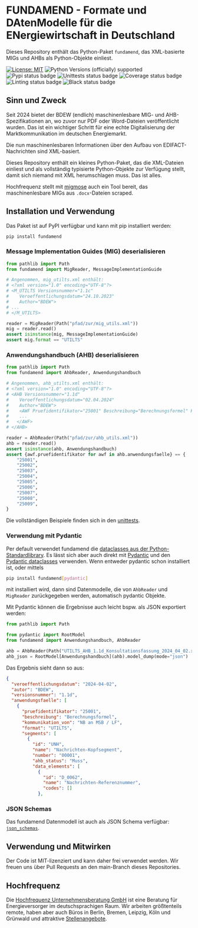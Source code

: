 # FUNDAMEND - Formate und DAtenModelle für die ENergiewirtschaft in Deutschland

Dieses Repository enthält das Python-Paket `fundamend`, das XML-basierte MIGs und AHBs als Python-Objekte einliest.

[![License: MIT](https://img.shields.io/badge/License-MIT-yellow.svg)](LICENSE)
![Python Versions (officially) supported](https://img.shields.io/pypi/pyversions/fundamend.svg)
![Pypi status badge](https://img.shields.io/pypi/v/fundamend)
![Unittests status badge](https://github.com/Hochfrequenz/xml-fundamend-python/workflows/Unittests/badge.svg)
![Coverage status badge](https://github.com/Hochfrequenz/xml-fundamend-python/workflows/Coverage/badge.svg)
![Linting status badge](https://github.com/Hochfrequenz/xml-fundamend-python/workflows/Linting/badge.svg)
![Black status badge](https://github.com/Hochfrequenz/xml-fundamend-python/workflows/Formatting/badge.svg)

## Sinn und Zweck
Seit 2024 bietet der BDEW (endlich) maschinenlesbare MIG- und AHB-Spezifikationen an, wo zuvor nur PDF oder Word-Dateien veröffentlicht wurden.
Das ist ein wichtiger Schritt für eine echte Digitalisierung der Marktkommunikation im deutschen Energiemarkt.

Die nun maschinenlesbaren Informationen über den Aufbau von EDIFACT-Nachrichten sind XML-basiert.

Dieses Repository enthält ein kleines Python-Paket, das die XML-Dateien einliest und als vollständig typisierte Python-Objekte zur Verfügung stellt, damit sich niemand mit XML herumschlagen muss.
Das ist alles.

Hochfrequenz stellt mit [migmose](https://github.com/Hochfrequenz/migmose) auch ein Tool bereit, das maschinenlesbare MIGs aus `.docx`-Dateien scraped.

## Installation und Verwendung
Das Paket ist auf PyPI verfügbar und kann mit pip installiert werden:
```bash
pip install fundamend
```

### Message Implementation Guides (MIG) deserialisieren
```python
from pathlib import Path
from fundamend import MigReader, MessageImplementationGuide

# Angenommen, mig_utilts.xml enthält:
# <?xml version="1.0" encoding="UTF-8"?>
# <M_UTILTS Versionsnummer="1.1c"
#    Veroeffentlichungsdatum="24.10.2023"
#    Author="BDEW">
# ...
# </M_UTILTS>

reader = MigReader(Path("pfad/zur/mig_utils.xml"))
mig = reader.read()
assert isinstance(mig, MessageImplementationGuide)
assert mig.format == "UTILTS"
```

### Anwendungshandbuch (AHB) deserialisieren
```python
from pathlib import Path
from fundamend import AhbReader, Anwendungshandbuch

# Angenommen, ahb_utilts.xml enthält:
# <?xml version="1.0" encoding="UTF-8"?>
# <AHB Versionsnummer="1.1d"
#    Veroeffentlichungsdatum="02.04.2024"
#    Author="BDEW">
#    <AWF Pruefidentifikator="25001" Beschreibung="Berechnungsformel" Kommunikation_von="NB an MSB / LF">
#    ...
#   </AWF>
# </AHB>

reader = AhbReader(Path("pfad/zur/ahb_utils.xml"))
ahb = reader.read()
assert isinstance(ahb, Anwendungshandbuch)
assert {awf.pruefidentifikator for awf in ahb.anwendungsfaelle} == {
    "25001",
    "25002",
    "25003",
    "25004",
    "25005",
    "25006",
    "25007",
    "25008",
    "25009",
}
```

Die vollständigen Beispiele finden sich in den [unittests](unittests).

### Verwendung mit Pydantic
Per default verwendet fundamend die [dataclasses aus der Python-Standardlibrary](https://docs.python.org/3/library/dataclasses.html).
Es lässt sich aber auch direkt mit [Pydantic](https://docs.pydantic.dev/latest/) und den [Pydantic dataclasses](https://docs.pydantic.dev/2.7/concepts/dataclasses/) verwenden.
Wenn entweder pydantic schon installiert ist, oder mittels
```bash
pip install fundamend[pydantic]
```
mit installiert wird, dann sind Datenmodelle, die von `AhbReader` und `MigReader` zurückgegeben werden, automatisch pydantic Objekte.

Mit Pydantic können die Ergebnisse auch leicht bspw. als JSON exportiert werden:
```python
from pathlib import Path

from pydantic import RootModel
from fundamend import Anwendungshandbuch, AhbReader

ahb = AhbReader(Path("UTILTS_AHB_1.1d_Konsultationsfassung_2024_04_02.xml")).read()
ahb_json = RootModel[Anwendungshandbuch](ahb).model_dump(mode="json")
```

Das Ergebnis sieht dann so aus:
```json
{
  "veroeffentlichungsdatum": "2024-04-02",
  "autor": "BDEW",
  "versionsnummer": "1.1d",
  "anwendungsfaelle": [
    {
      "pruefidentifikator": "25001",
      "beschreibung": "Berechnungsformel",
      "kommunikation_von": "NB an MSB / LF",
      "format": "UTILTS",
      "segments": [
        {
          "id": "UNH",
          "name": "Nachrichten-Kopfsegment",
          "number": "00001",
          "ahb_status": "Muss",
          "data_elements": [
            {
              "id": "D_0062",
              "name": "Nachrichten-Referenznummer",
              "codes": []
            },
```

### JSON Schemas
Das fundamend Datenmodell ist auch als JSON Schema verfügbar: [`json_schemas`](json_schemas).

## Verwendung und Mitwirken
Der Code ist MIT-lizenziert und kann daher frei verwendet werden.
Wir freuen uns über Pull Requests an den main-Branch dieses Repositories.

## Hochfrequenz
Die [Hochfrequenz Unternehmensberatung GmbH](https://www.hochfrequenz.de) ist eine Beratung für Energieversorger im deutschsprachigen Raum.
Wir arbeiten größtenteils remote, haben aber auch Büros in Berlin, Bremen, Leipzig, Köln und Grünwald und attraktive [Stellenangebote](https://www.hochfrequenz.de/index.php/karriere/aktuelle-stellenausschreibungen/full-stack-entwickler).
